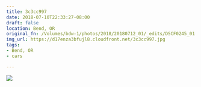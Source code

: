 ```yaml
---
title: 3c3cc997
date: 2018-07-10T22:33:27-08:00
draft: false
location: Bend, OR
original_fn: /Volumes/bdw-1/photos/2018/20180712_01/_edits/DSCF0245_01.jpg
img_url: https://d17enza3bfujl8.cloudfront.net/3c3cc997.jpg 
tags:
- Bend, OR
- cars

---
```


![](https://d17enza3bfujl8.cloudfront.net/3c3cc997.jpg)
